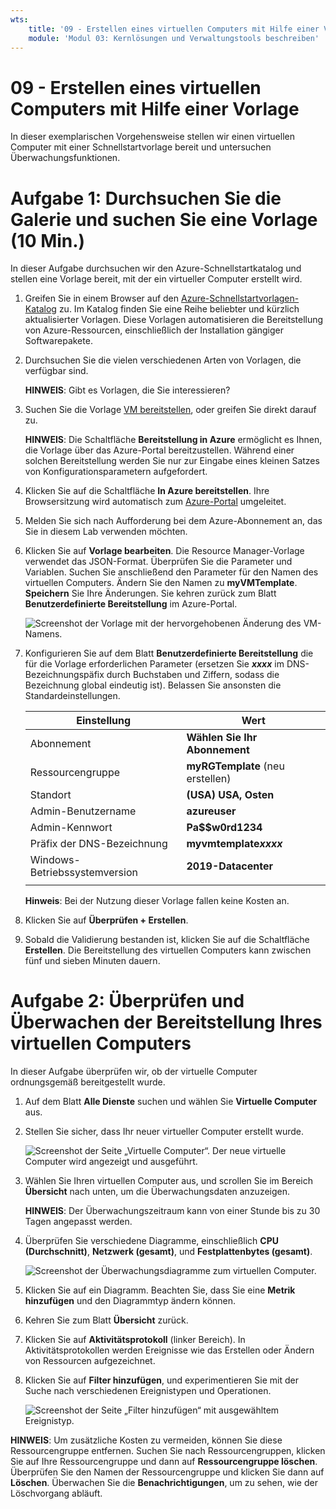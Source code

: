 ```yaml
---
wts:
    title: '09 - Erstellen eines virtuellen Computers mit Hilfe einer Vorlage (10 Min.)'
    module: 'Modul 03: Kernlösungen und Verwaltungstools beschreiben'
---
```

# 09 - Erstellen eines virtuellen Computers mit Hilfe einer Vorlage

In dieser exemplarischen Vorgehensweise stellen wir einen virtuellen Computer mit einer Schnellstartvorlage bereit und untersuchen Überwachungsfunktionen.

# Aufgabe 1: Durchsuchen Sie die Galerie und suchen Sie eine Vorlage (10 Min.)

In dieser Aufgabe durchsuchen wir den Azure-Schnellstartkatalog und stellen eine Vorlage bereit, mit der ein virtueller Computer erstellt wird. 

1. Greifen Sie in einem Browser auf den [Azure-Schnellstartvorlagen-Katalog](https://azure.microsoft.com/resources/templates?azure-portal=true) zu. Im Katalog finden Sie eine Reihe beliebter und kürzlich aktualisierter Vorlagen. Diese Vorlagen automatisieren die Bereitstellung von Azure-Ressourcen, einschließlich der Installation gängiger Softwarepakete.

2. Durchsuchen Sie die vielen verschiedenen Arten von Vorlagen, die verfügbar sind. 

    **HINWEIS**: Gibt es Vorlagen, die Sie interessieren?

3. Suchen Sie die Vorlage [VM bereitstellen](https://azure.microsoft.com/resources/templates/101-vm-simple-windows?azure-portal=true), oder greifen Sie direkt darauf zu.

    **HINWEIS**: Die Schaltfläche **Bereitstellung in Azure** ermöglicht es Ihnen, die Vorlage über das Azure-Portal bereitzustellen. Während einer solchen Bereitstellung werden Sie nur zur Eingabe eines kleinen Satzes von Konfigurationsparametern aufgefordert. 

4. Klicken Sie auf die Schaltfläche **In Azure bereitstellen**. Ihre Browsersitzung wird automatisch zum [Azure-Portal](http://portal.azure.com/) umgeleitet.

5. Melden Sie sich nach Aufforderung bei dem Azure-Abonnement an, das Sie in diesem Lab verwenden möchten.

6. Klicken Sie auf **Vorlage bearbeiten**. Die Resource Manager-Vorlage verwendet das JSON-Format. Überprüfen Sie die Parameter und Variablen.  Suchen Sie anschließend den Parameter für den Namen des virtuellen Computers. Ändern Sie den Namen zu **myVMTemplate**. **Speichern** Sie Ihre Änderungen. Sie kehren zurück zum Blatt **Benutzerdefinierte Bereitstellung** im Azure-Portal.

    ![Screenshot der Vorlage mit der hervorgehobenen Änderung des VM-Namens.](../images/0901.png)

7. Konfigurieren Sie auf dem Blatt **Benutzerdefinierte Bereitstellung** die für die Vorlage erforderlichen Parameter (ersetzen Sie ***xxxx*** im DNS-Bezeichnungspäfix durch Buchstaben und Ziffern, sodass die Bezeichnung global eindeutig ist). Belassen Sie ansonsten die Standardeinstellungen. 

    | Einstellung| Wert|
    |----|----|
    | Abonnement | **Wählen Sie Ihr Abonnement**|
    | Ressourcengruppe | **myRGTemplate** (neu erstellen) |
    | Standort | **(USA) USA, Osten** |
    | Admin-Benutzername | **azureuser** |
    | Admin-Kennwort | **Pa$$w0rd1234** |
    | Präfix der DNS-Bezeichnung | **myvmtemplate*xxxx*** |
    | Windows-Betriebssystemversion | **2019-Datacenter** |
    | | |
    
    **Hinweis**: Bei der Nutzung dieser Vorlage fallen keine Kosten an.

8. Klicken Sie auf **Überprüfen + Erstellen**.

9. Sobald die Validierung bestanden ist, klicken Sie auf die Schaltfläche **Erstellen**. Die Bereitstellung des virtuellen Computers kann zwischen fünf und sieben Minuten dauern. 

# Aufgabe 2: Überprüfen und Überwachen der Bereitstellung Ihres virtuellen Computers

In dieser Aufgabe überprüfen wir, ob der virtuelle Computer ordnungsgemäß bereitgestellt wurde. 

1. Auf dem Blatt **Alle Dienste** suchen und wählen Sie **Virtuelle Computer** aus.

2. Stellen Sie sicher, dass Ihr neuer virtueller Computer erstellt wurde. 

    ![Screenshot der Seite „Virtuelle Computer“. Der neue virtuelle Computer wird angezeigt und ausgeführt.](../images/0902.png)

3. Wählen Sie Ihren virtuellen Computer aus, und scrollen Sie im Bereich **Übersicht** nach unten, um die Überwachungsdaten anzuzeigen.

    **HINWEIS**: Der Überwachungszeitraum kann von einer Stunde bis zu 30 Tagen angepasst werden.

4. Überprüfen Sie verschiedene Diagramme, einschließlich **CPU (Durchschnitt)**, **Netzwerk (gesamt)**, und **Festplattenbytes (gesamt)**. 

    ![Screenshot der Überwachungsdiagramme zum virtuellen Computer.](../images/0903.png)

5. Klicken Sie auf ein Diagramm. Beachten Sie, dass Sie eine **Metrik hinzufügen** und den Diagrammtyp ändern können.

6. Kehren Sie zum Blatt **Übersicht** zurück.

7. Klicken Sie auf **Aktivitätsprotokoll** (linker Bereich). In Aktivitätsprotokollen werden Ereignisse wie das Erstellen oder Ändern von Ressourcen aufgezeichnet. 

8. Klicken Sie auf **Filter hinzufügen**, und experimentieren Sie mit der Suche nach verschiedenen Ereignistypen und Operationen. 

    ![Screenshot der Seite „Filter hinzufügen“ mit ausgewähltem Ereignistyp.](../images/0904.png)

**HINWEIS**: Um zusätzliche Kosten zu vermeiden, können Sie diese Ressourcengruppe entfernen. Suchen Sie nach Ressourcengruppen, klicken Sie auf Ihre Ressourcengruppe und dann auf **Ressourcengruppe löschen**. Überprüfen Sie den Namen der Ressourcengruppe und klicken Sie dann auf **Löschen**. Überwachen Sie die **Benachrichtigungen**, um zu sehen, wie der Löschvorgang abläuft.

